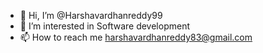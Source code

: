 - 👋 Hi, I’m @Harshavardhanreddy99
- 👀 I’m interested in Software development
- 📫 How to reach me harshavardhanreddy83@gmail.com

<!---
Harshavardhanreddy99/Harshavardhanreddy99 is a ✨ special ✨ repository because its `README.md` (this file) appears on your GitHub profile.
You can click the Preview link to take a look at your changes.
--->
